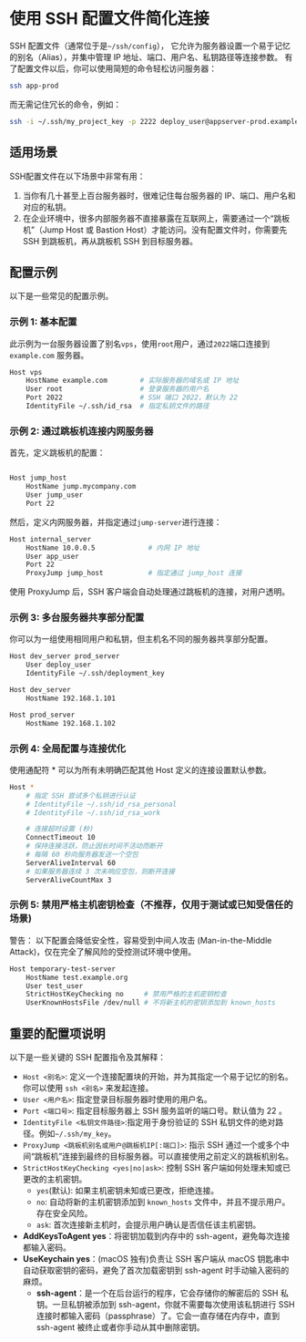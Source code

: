 # 使用 SSH 配置文件简化连接

SSH 配置文件（通常位于是`~/ssh/config`）， 它允许为服务器设置一个易于记忆的别名（Alias），并集中管理 IP 地址、端口、用户名、私钥路径等连接参数。
有了配置文件以后，你可以使用简短的命令轻松访问服务器：
```bash
ssh app-prod
```
而无需记住冗长的命令，例如：
```bash
ssh -i ~/.ssh/my_project_key -p 2222 deploy_user@appserver-prod.example.com
```
## 适用场景
SSH配置文件在以下场景中非常有用：
1. 当你有几十甚至上百台服务器时，很难记住每台服务器的 IP、端口、用户名和对应的私钥。
2. 在企业环境中，很多内部服务器不直接暴露在互联网上，需要通过一个“跳板机”（Jump Host 或 Bastion Host）才能访问。没有配置文件时，你需要先 SSH 到跳板机，再从跳板机 SSH 到目标服务器。

## 配置示例
以下是一些常见的配置示例。
### 示例 1: 基本配置
此示例为一台服务器设置了别名`vps`，使用`root`用户，通过`2022`端口连接到`example.com` 服务器。
```bash
Host vps
    HostName example.com        # 实际服务器的域名或 IP 地址
    User root                   # 登录服务器的用户名
    Port 2022                   # SSH 端口 2022，默认为 22
    IdentityFile ~/.ssh/id_rsa  # 指定私钥文件的路径
```
### 示例 2: 通过跳板机连接内网服务器
首先，定义跳板机的配置：
```bash

Host jump_host
    HostName jump.mycompany.com
    User jump_user
    Port 22
```
然后，定义内网服务器，并指定通过`jump-server`进行连接：
```bash
Host internal_server
    HostName 10.0.0.5             # 内网 IP 地址
    User app_user
    Port 22
    ProxyJump jump_host           # 指定通过 jump_host 连接
```
使用 ProxyJump 后，SSH 客户端会自动处理通过跳板机的连接，对用户透明。

### 示例 3: 多台服务器共享部分配置
你可以为一组使用相同用户和私钥，但主机名不同的服务器共享部分配置。
```bash
Host dev_server prod_server
    User deploy_user
    IdentityFile ~/.ssh/deployment_key

Host dev_server
    HostName 192.168.1.101

Host prod_server
    HostName 192.168.1.102
```

### 示例 4: 全局配置与连接优化
使用通配符 * 可以为所有未明确匹配其他 Host 定义的连接设置默认参数。
```bash
Host *
    # 指定 SSH 尝试多个私钥进行认证
    # IdentityFile ~/.ssh/id_rsa_personal
    # IdentityFile ~/.ssh/id_rsa_work

    # 连接超时设置 (秒)
    ConnectTimeout 10
    # 保持连接活跃，防止因长时间不活动而断开
    # 每隔 60 秒向服务器发送一个空包
    ServerAliveInterval 60
    # 如果服务器连续 3 次未响应空包，则断开连接
    ServerAliveCountMax 3
```
### 示例 5: 禁用严格主机密钥检查（不推荐，仅用于测试或已知受信任的场景)
警告： 以下配置会降低安全性，容易受到中间人攻击 (Man-in-the-Middle Attack)，仅在完全了解风险的受控测试环境中使用。
```bash
Host temporary-test-server
    HostName test.example.org
    User test_user
    StrictHostKeyChecking no     # 禁用严格的主机密钥检查
    UserKnownHostsFile /dev/null # 不将新主机的密钥添加到 known_hosts 
```
## 重要的配置项说明
以下是一些关键的 SSH 配置指令及其解释：
- `Host <别名>`: 定义一个连接配置块的开始，并为其指定一个易于记忆的别名。你可以使用 `ssh <别名>` 来发起连接。
- `User <用户名>`: 指定登录目标服务器时使用的用户名。
- `Port <端口号>`: 指定目标服务器上 SSH 服务监听的端口号。默认值为 22 。
- `IdentityFile <私钥文件路径>`:指定用于身份验证的 SSH 私钥文件的绝对路径。例如`~/.ssh/my_key`。
- `ProxyJump <跳板机别名或用户@跳板机IP[:端口]>`: 指示 SSH 通过一个或多个中间“跳板机”连接到最终的目标服务器。可以直接使用之前定义的跳板机别名。
- `StrictHostKeyChecking <yes|no|ask>`: 控制 SSH 客户端如何处理未知或已更改的主机密钥。
    - `yes`(默认): 如果主机密钥未知或已更改，拒绝连接。
    - `no`: 自动将新的主机密钥添加到 `known_hosts` 文件中，并且不提示用户。 存在安全风险。
    - `ask`: 首次连接新主机时，会提示用户确认是否信任该主机密钥。
- **AddKeysToAgent yes**：将密钥加载到内存中的 ssh-agent，避免每次连接都输入密码。
- **UseKeychain yes**：(macOS 独有)负责让 SSH 客户端从 macOS 钥匙串中自动获取密钥的密码，避免了首次加载密钥到 ssh-agent 时手动输入密码的麻烦。 
  - **ssh-agent**：是一个在后台运行的程序，它会存储你的解密后的 SSH 私钥。一旦私钥被添加到 ssh-agent，你就不需要每次使用该私钥进行 SSH 连接时都输入密码（passphrase）了。它会一直存储在内存中，直到 ssh-agent 被终止或者你手动从其中删除密钥。


